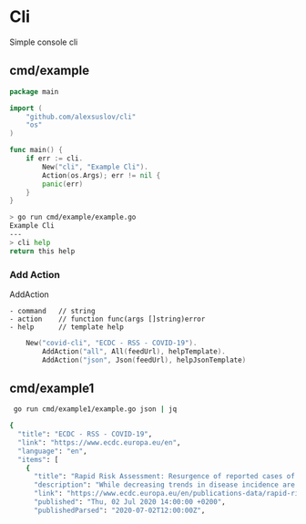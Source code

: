 # Cli
Simple console cli

## cmd/example
```go
package main

import (
	"github.com/alexsuslov/cli"
	"os"
)

func main() {
	if err := cli.
		New("cli", "Example Cli").
		Action(os.Args); err != nil {
		panic(err)
	}
}
```

```.sh
> go run cmd/example/example.go
Example Cli
---
> cli help
return this help

```
### Add Action
AddAction

    - command   // string
    - action    // function func(args []string)error
    - help      // template help
    
    
```go
    New("covid-cli", "ECDC - RSS - COVID-19").
		AddAction("all", All(feedUrl), helpTemplate).
		AddAction("json", Json(feedUrl), helpJsonTemplate)
```


## cmd/example1
```bash
 go run cmd/example1/example.go json | jq

{
  "title": "ECDC - RSS - COVID-19",
  "link": "https://www.ecdc.europa.eu/en",
  "language": "en",
  "items": [
    {
      "title": "Rapid Risk Assessment: Resurgence of reported cases of COVID 19 in the EU/EEA, the UK and EU candidate and potential candidate countries",
      "description": "While decreasing trends in disease incidence are being observed in Europe overall (12% decrease in 14-day incidence of reported cases between 16 and 30 June), there is still community transmission reported in most EU/EEA countries, the UK and EU candidate and potential candidate countries. Additionally, some countries are reporting a resurgence of observed cases or large localised outbreaks.",
      "link": "https://www.ecdc.europa.eu/en/publications-data/rapid-risk-assessment-resurgence-reported-cases-covid-19",
      "published": "Thu, 02 Jul 2020 14:00:00 +0200",
      "publishedParsed": "2020-07-02T12:00:00Z",

```